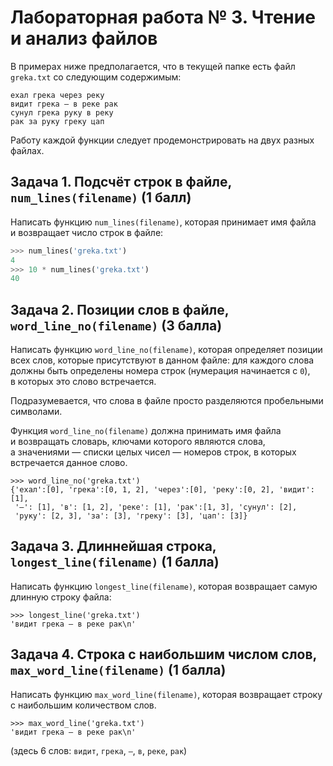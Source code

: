 Лабораторная работа № 3. Чтение и анализ файлов
===============================================
В примерах ниже предполагается, что в текущей папке есть файл `greka.txt`
со следующим содержимым:

```
ехал грека через реку
видит грека — в реке рак
сунул грека руку в реку
рак за руку греку цап
```

Работу каждой функции следует продемонстрировать на двух разных файлах.


Задача 1. Подсчёт строк в файле, `num_lines(filename)` (1 балл)
---------------------------------------------------------------
Написать функцию `num_lines(filename)`, которая принимает имя файла
и возвращает число строк в файле:

```python
>>> num_lines('greka.txt')
4
>>> 10 * num_lines('greka.txt')
40
```

Задача 2. Позиции слов в файле, `word_line_no(filename)` (3 балла)
------------------------------------------------------------------
Написать функцию `word_line_no(filename)`, которая определяет позиции
всех слов, которые присутствуют в данном файле: для каждого слова
должны быть определены номера строк (нумерация начинается с `0`),
в которых это слово встречается.

Подразумевается, что слова в файле просто разделяются пробельными
символами.

Функция `word_line_no(filename)` должна принимать имя файла и возвращать
словарь, ключами которого являются слова, а значениями — списки целых
чисел — номеров строк, в которых встречается данное слово.

```
>>> word_line_no('greka.txt')
{'ехал':[0], 'грека':[0, 1, 2], 'через':[0], 'реку':[0, 2], 'видит':[1],
 '—': [1], 'в': [1, 2], 'реке': [1], 'рак':[1, 3], 'сунул': [2],
 'руку': [2, 3], 'за': [3], 'греку': [3], 'цап': [3]}
```

Задача 3. Длиннейшая строка, `longest_line(filename)` (1 балла)
---------------------------------------------------------------
Написать функцию `longest_line(filename)`, которая возвращает самую
длинную строку файла:

```
>>> longest_line('greka.txt')
'видит грека — в реке рак\n'
```

Задача 4. Строка с наибольшим числом слов, `max_word_line(filename)` (1 балла)
------------------------------------------------------------------------------
Написать функцию `max_word_line(filename)`, которая возвращает строку
с наибольшим количеством слов.

```
>>> max_word_line('greka.txt')
'видит грека — в реке рак\n'
```
(здесь 6 слов: `видит`, `грека`, `—`, `в`, `реке`, `рак`)
